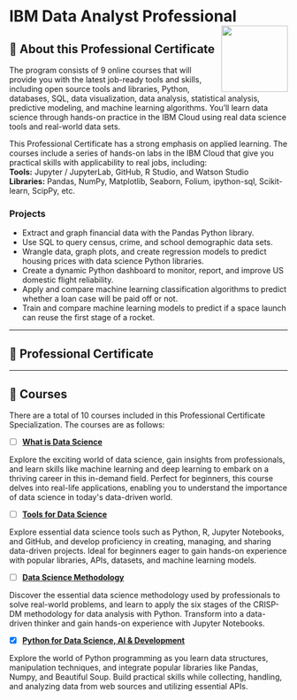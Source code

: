 # IBM Data Analyst Professional <img src="https://raw.githubusercontent.com/roshangrewal/IBM-Data-Science-Professional-Certification/master/IBM-Banner.png" align="right" width="120" />

## 📌 About this Professional Certificate  
The program consists of 9 online courses that will provide you with the latest job-ready tools and skills, including open source tools and libraries, Python, databases, SQL, data visualization, data analysis, statistical analysis, predictive modeling, and machine learning algorithms. You’ll learn data science through hands-on practice in the IBM Cloud using real data science tools and real-world data sets.  

This Professional Certificate has a strong emphasis on applied learning. The courses include a series of hands-on labs in the IBM Cloud that give you practical skills with applicability to real jobs, including:  
**Tools:** Jupyter / JupyterLab, GitHub, R Studio, and Watson Studio  
**Libraries:** Pandas, NumPy, Matplotlib, Seaborn, Folium, ipython-sql, Scikit-learn, ScipPy, etc.

### **Projects**  
* Extract and graph financial data with the Pandas Python library.
* Use SQL to query census, crime, and school demographic data sets.
* Wrangle data, graph plots, and create regression models to predict housing prices with data science Python libraries.
* Create a dynamic Python dashboard to monitor, report, and improve US domestic flight reliability.
* Apply and compare machine learning classification algorithms to predict whether a loan case will be paid off or not.
* Train and compare machine learning models to predict if a space launch can reuse the first stage of a rocket.
---
## 🏅 Professional Certificate
---
## 📗 Courses 
There are a total of 10 courses included in this Professional Certificate Specialization. The courses are as follows:  

- [ ] [__What is Data Science__]()

Explore the exciting world of data science, gain insights from professionals, and learn skills like machine learning and deep learning to embark on a thriving career in this in-demand field. Perfect for beginners, this course delves into real-life applications, enabling you to understand the importance of data science in today's data-driven world.

- [ ] [__Tools for Data Science__]()

Explore essential data science tools such as Python, R, Jupyter Notebooks, and GitHub, and develop proficiency in creating, managing, and sharing data-driven projects. Ideal for beginners eager to gain hands-on experience with popular libraries, APIs, datasets, and machine learning models.

- [ ] [__Data Science Methodology__]()

Discover the essential data science methodology used by professionals to solve real-world problems, and learn to apply the six stages of the CRISP-DM methodology for data analysis with Python. Transform into a data-driven thinker and gain hands-on experience with Jupyter Notebooks.

- [x] [__Python for Data Science, AI & Development__](https://github.com/Evanjager/IBM-Data-Science-Professional-Certificate/blob/main/Certificates/Python%20for%20Data%20Science%2C%20AI%20Development)

Explore the world of Python programming as you learn data structures, manipulation techniques, and integrate popular libraries like Pandas, Numpy, and Beautiful Soup. Build practical skills while collecting, handling, and analyzing data from web sources and utilizing essential APIs.




